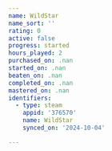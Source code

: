 ```yaml
---
name: WildStar
name_sort: ''
rating: 0
active: false
progress: started
hours_played: 2
purchased_on: .nan
started_on: .nan
beaten_on: .nan
completed_on: .nan
mastered_on: .nan
identifiers:
  - type: steam
    appid: '376570'
    name: WildStar
    synced_on: '2024-10-04'

---
```

